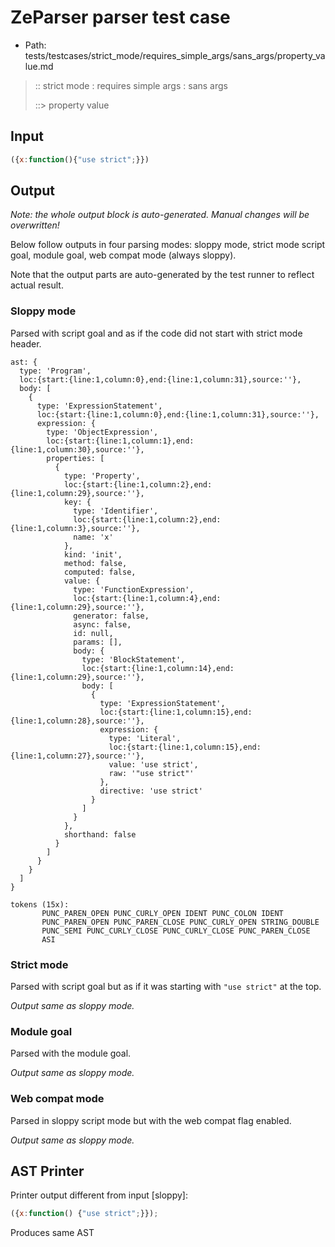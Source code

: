 # ZeParser parser test case

- Path: tests/testcases/strict_mode/requires_simple_args/sans_args/property_value.md

> :: strict mode : requires simple args : sans args
>
> ::> property value

## Input

`````js
({x:function(){"use strict";}})
`````

## Output

_Note: the whole output block is auto-generated. Manual changes will be overwritten!_

Below follow outputs in four parsing modes: sloppy mode, strict mode script goal, module goal, web compat mode (always sloppy).

Note that the output parts are auto-generated by the test runner to reflect actual result.

### Sloppy mode

Parsed with script goal and as if the code did not start with strict mode header.

`````
ast: {
  type: 'Program',
  loc:{start:{line:1,column:0},end:{line:1,column:31},source:''},
  body: [
    {
      type: 'ExpressionStatement',
      loc:{start:{line:1,column:0},end:{line:1,column:31},source:''},
      expression: {
        type: 'ObjectExpression',
        loc:{start:{line:1,column:1},end:{line:1,column:30},source:''},
        properties: [
          {
            type: 'Property',
            loc:{start:{line:1,column:2},end:{line:1,column:29},source:''},
            key: {
              type: 'Identifier',
              loc:{start:{line:1,column:2},end:{line:1,column:3},source:''},
              name: 'x'
            },
            kind: 'init',
            method: false,
            computed: false,
            value: {
              type: 'FunctionExpression',
              loc:{start:{line:1,column:4},end:{line:1,column:29},source:''},
              generator: false,
              async: false,
              id: null,
              params: [],
              body: {
                type: 'BlockStatement',
                loc:{start:{line:1,column:14},end:{line:1,column:29},source:''},
                body: [
                  {
                    type: 'ExpressionStatement',
                    loc:{start:{line:1,column:15},end:{line:1,column:28},source:''},
                    expression: {
                      type: 'Literal',
                      loc:{start:{line:1,column:15},end:{line:1,column:27},source:''},
                      value: 'use strict',
                      raw: '"use strict"'
                    },
                    directive: 'use strict'
                  }
                ]
              }
            },
            shorthand: false
          }
        ]
      }
    }
  ]
}

tokens (15x):
       PUNC_PAREN_OPEN PUNC_CURLY_OPEN IDENT PUNC_COLON IDENT
       PUNC_PAREN_OPEN PUNC_PAREN_CLOSE PUNC_CURLY_OPEN STRING_DOUBLE
       PUNC_SEMI PUNC_CURLY_CLOSE PUNC_CURLY_CLOSE PUNC_PAREN_CLOSE
       ASI
`````

### Strict mode

Parsed with script goal but as if it was starting with `"use strict"` at the top.

_Output same as sloppy mode._

### Module goal

Parsed with the module goal.

_Output same as sloppy mode._

### Web compat mode

Parsed in sloppy script mode but with the web compat flag enabled.

_Output same as sloppy mode._

## AST Printer

Printer output different from input [sloppy]:

````js
({x:function() {"use strict";}});
````

Produces same AST
